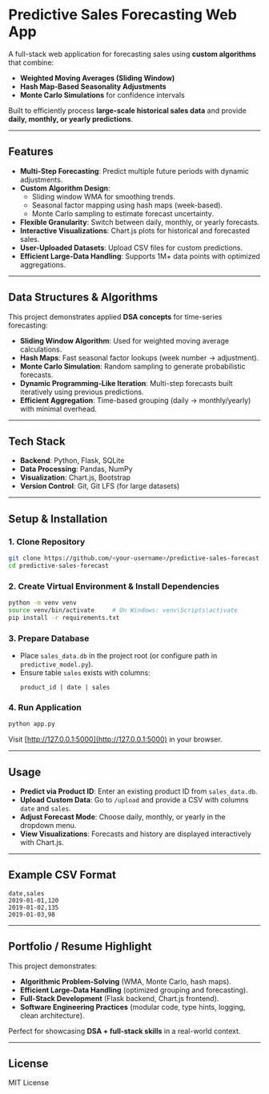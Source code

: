 # Predictive Sales Forecasting Web App

A full-stack web application for forecasting sales using **custom algorithms** that combine:
- **Weighted Moving Averages (Sliding Window)**
- **Hash Map-Based Seasonality Adjustments**
- **Monte Carlo Simulations** for confidence intervals

Built to efficiently process **large-scale historical sales data** and provide **daily, monthly, or yearly predictions**.

---

## Features

- **Multi-Step Forecasting**: Predict multiple future periods with dynamic adjustments.
- **Custom Algorithm Design**:
  - Sliding window WMA for smoothing trends.
  - Seasonal factor mapping using hash maps (week-based).
  - Monte Carlo sampling to estimate forecast uncertainty.
- **Flexible Granularity**: Switch between daily, monthly, or yearly forecasts.
- **Interactive Visualizations**: Chart.js plots for historical and forecasted sales.
- **User-Uploaded Datasets**: Upload CSV files for custom predictions.
- **Efficient Large-Data Handling**: Supports 1M+ data points with optimized aggregations.

---

## Data Structures & Algorithms

This project demonstrates applied **DSA concepts** for time-series forecasting:

- **Sliding Window Algorithm**: Used for weighted moving average calculations.
- **Hash Maps**: Fast seasonal factor lookups (week number → adjustment).
- **Monte Carlo Simulation**: Random sampling to generate probabilistic forecasts.
- **Dynamic Programming-Like Iteration**: Multi-step forecasts built iteratively using previous predictions.
- **Efficient Aggregation**: Time-based grouping (daily → monthly/yearly) with minimal overhead.

---

## Tech Stack

- **Backend**: Python, Flask, SQLite
- **Data Processing**: Pandas, NumPy
- **Visualization**: Chart.js, Bootstrap
- **Version Control**: Git, Git LFS (for large datasets)

---

## Setup & Installation

### 1. Clone Repository
```bash
git clone https://github.com/<your-username>/predictive-sales-forecast.git
cd predictive-sales-forecast
```

### 2. Create Virtual Environment & Install Dependencies
```bash
python -m venv venv
source venv/bin/activate     # On Windows: venv\Scripts\activate
pip install -r requirements.txt
```

### 3. Prepare Database
- Place `sales_data.db` in the project root (or configure path in `predictive_model.py`).
- Ensure table `sales` exists with columns:
  ```
  product_id | date | sales
  ```

### 4. Run Application
```bash
python app.py
```
Visit [http://127.0.0.1:5000](http://127.0.0.1:5000) in your browser.

---

## Usage

- **Predict via Product ID**: Enter an existing product ID from `sales_data.db`.
- **Upload Custom Data**: Go to `/upload` and provide a CSV with columns `date` and `sales`.
- **Adjust Forecast Mode**: Choose daily, monthly, or yearly in the dropdown menu.
- **View Visualizations**: Forecasts and history are displayed interactively with Chart.js.

---

## Example CSV Format

```csv
date,sales
2019-01-01,120
2019-01-02,135
2019-01-03,98
```

---

## Portfolio / Resume Highlight

This project demonstrates:
- **Algorithmic Problem-Solving** (WMA, Monte Carlo, hash maps).
- **Efficient Large-Data Handling** (optimized grouping and forecasting).
- **Full-Stack Development** (Flask backend, Chart.js frontend).
- **Software Engineering Practices** (modular code, type hints, logging, clean architecture).

Perfect for showcasing **DSA + full-stack skills** in a real-world context.

---

## License

MIT License
